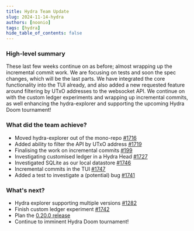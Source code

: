 ```yaml
---
title: Hydra Team Update
slug: 2024-11-14-hydra
authors: [noonio]
tags: [hydra]
hide_table_of_contents: false
---
```


### High-level summary

These last few weeks continue on as before; almost wrapping up the incremental
commit work. We are focusing on tests and soon the spec changes, which will be
the last parts. We have integrated the core functionality into the TUI
already, and also added a new requested feature around filtering by UTxO
addresses to the websocket API. We continue on with the custom ledger
experiments and wrapping up incremental commits, as well enhancing the
hydra-explorer and supporting the upcoming Hydra Doom tournament!

### What did the team achieve?

* Moved hydra-explorer out of the mono-repo [#1716](https://github.com/cardano-scaling/hydra/issues/1716)
* Added ability to filter the API by UTxO address [#1719](https://github.com/cardano-scaling/hydra/issues/1719)
* Finalising the work on incremental commits [#199](https://github.com/cardano-scaling/hydra/issues/199)
* Investigating customised ledger in a Hydra Head [#1727](https://github.com/cardano-scaling/hydra/issues/1727)
* Investigated SQLite as our local datastore [#1746](https://github.com/cardano-scaling/hydra/pull/1746)
* Incremental commits in the TUI [#1747](https://github.com/cardano-scaling/hydra/pull/1747)
* Added a test to investigate a (potential) bug [#1741](https://github.com/cardano-scaling/hydra/pull/1741)

### What's next?

* Hydra explorer supporting multiple versions [#1282](https://github.com/cardano-scaling/hydra/issues/1282)
* Finish custom ledger experiment [#1742](https://github.com/cardano-scaling/hydra/pull/1742)
* Plan the [0.20.0 release](https://github.com/cardano-scaling/hydra/issues?q=is%3Aopen+is%3Aissue+milestone%3A0.20.0)
* Continue to imminent Hydra Doom tournament!
